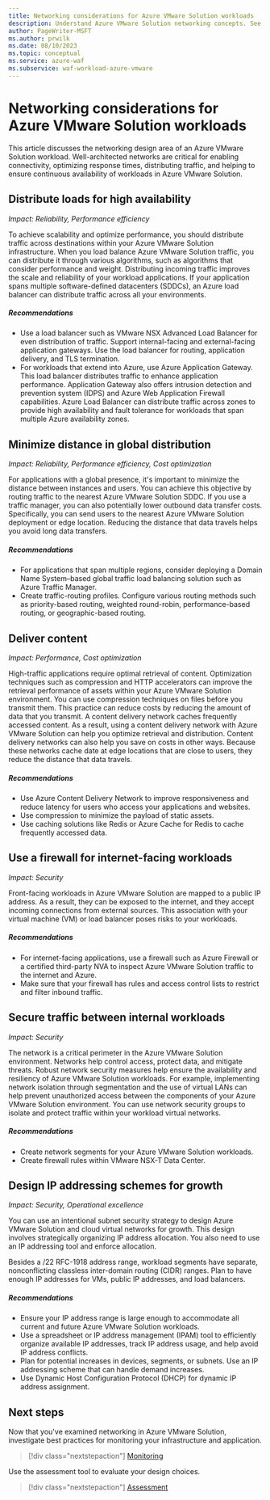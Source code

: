 ```yaml
---
title: Networking considerations for Azure VMware Solution workloads
description: Understand Azure VMware Solution networking concepts. See techniques for improving the security, operations, and scalability of networks.
author: PageWriter-MSFT
ms.author: prwilk
ms.date: 08/10/2023
ms.topic: conceptual
ms.service: azure-waf
ms.subservice: waf-workload-azure-vmware
---
```


# Networking considerations for Azure VMware Solution workloads

This article discusses the networking design area of an Azure VMware Solution workload. Well-architected networks are critical for enabling connectivity, optimizing response times, distributing traffic, and helping to ensure continuous availability of workloads in Azure VMware Solution.

## Distribute loads for high availability

*Impact: Reliability, Performance efficiency*

To achieve scalability and optimize performance, you should distribute traffic across destinations within your Azure VMware Solution infrastructure. When you load balance Azure VMware Solution traffic, you can distribute it through various algorithms, such as algorithms that consider performance and weight. Distributing incoming traffic improves the scale and reliability of your workload applications. If your application spans multiple software-defined datacenters (SDDCs), an Azure load balancer can distribute traffic across all your environments.

##### Recommendations

- Use a load balancer such as VMware NSX Advanced Load Balancer for even distribution of traffic. Support internal-facing and external-facing application gateways. Use the load balancer for routing, application delivery, and TLS termination.
- For workloads that extend into Azure, use Azure Application Gateway. This load balancer distributes traffic to enhance application performance. Application Gateway also offers intrusion detection and prevention system (IDPS) and Azure Web Application Firewall capabilities. Azure Load Balancer can distribute traffic across zones to provide high availability and fault tolerance for workloads that span multiple Azure availability zones.

## Minimize distance in global distribution

*Impact: Reliability, Performance efficiency, Cost optimization*

For applications with a global presence, it's important to minimize the distance between instances and users. You can achieve this objective by routing traffic to the nearest Azure VMware Solution SDDC. If you use a traffic manager, you can also potentially lower outbound data transfer costs. Specifically, you can send users to the nearest Azure VMware Solution deployment or edge location. Reducing the distance that data travels helps you avoid long data transfers.

##### Recommendations

- For applications that span multiple regions, consider deploying a Domain Name System–based global traffic load balancing solution such as Azure Traffic Manager.
- Create traffic-routing profiles. Configure various routing methods such as priority-based routing, weighted round-robin, performance-based routing, or geographic-based routing.

## Deliver content

*Impact: Performance, Cost optimization*

High-traffic applications require optimal retrieval of content. Optimization techniques such as compression and HTTP accelerators can improve the retrieval performance of assets within your Azure VMware Solution environment. You can use compression techniques on files before you transmit them. This practice can reduce costs by reducing the amount of data that you transmit. A content delivery network caches frequently accessed content. As a result, using a content delivery network with Azure VMware Solution can help you optimize retrieval and distribution. Content delivery networks can also help you save on costs in other ways. Because these networks cache date at edge locations that are close to users, they reduce the distance that data travels.

##### Recommendations

- Use Azure Content Delivery Network to improve responsiveness and reduce latency for users who access your applications and websites.
- Use compression to minimize the payload of static assets.
- Use caching solutions like Redis or Azure Cache for Redis to cache frequently accessed data.

## Use a firewall for internet-facing workloads

*Impact: Security*

Front-facing workloads in Azure VMware Solution are mapped to a public IP address. As a result, they can be exposed to the internet, and they accept incoming connections from external sources. This association with your virtual machine (VM) or load balancer poses risks to your workloads.

##### Recommendations

- For internet-facing applications, use a firewall such as Azure Firewall or a certified third-party NVA to inspect Azure VMware Solution traffic to the internet and Azure.
- Make sure that your firewall has rules and access control lists to restrict and filter inbound traffic.

## Secure traffic between internal workloads

*Impact: Security*

The network is a critical perimeter in the Azure VMware Solution environment. Networks help control access, protect data, and mitigate threats. Robust network security measures help ensure the availability and resiliency of Azure VMware Solution workloads. For example, implementing network isolation through segmentation and the use of virtual LANs can help prevent unauthorized access between the components of your Azure VMware Solution environment. You can use network security groups to isolate and protect traffic within your workload virtual networks.

##### Recommendations

- Create network segments for your Azure VMware Solution workloads.
- Create firewall rules within VMware NSX-T Data Center.

## Design IP addressing schemes for growth

*Impact: Security, Operational excellence*

You can use an intentional subnet security strategy to design Azure VMware Solution and cloud virtual networks for growth. This design involves strategically organizing IP address allocation. You also need to use an IP addressing tool and enforce allocation.

Besides a /22 RFC-1918 address range, workload segments have separate, nonconflicting classless inter-domain routing (CIDR) ranges. Plan to have enough IP addresses for VMs, public IP addresses, and load balancers.

##### Recommendations

- Ensure your IP address range is large enough to accommodate all current and future Azure VMware Solution workloads.
- Use a spreadsheet or IP address management (IPAM) tool to efficiently organize available IP addresses, track IP address usage, and help avoid IP address conflicts.
- Plan for potential increases in devices, segments, or subnets. Use an IP addressing scheme that can handle demand increases.
- Use Dynamic Host Configuration Protocol (DHCP) for dynamic IP address assignment.

## Next steps

Now that you've examined networking in Azure VMware Solution, investigate best practices for monitoring your infrastructure and application.

> [!div class="nextstepaction"]
> [Monitoring](./monitoring.md)

Use the assessment tool to evaluate your design choices.

> [!div class="nextstepaction"]
> [Assessment](./assessment.md)
